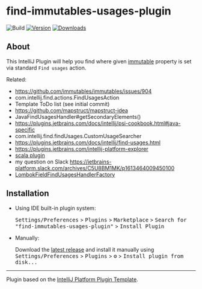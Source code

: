 # find-immutables-usages-plugin

![Build](https://github.com/plaskowski/find-immutables-usages-plugin/workflows/Build/badge.svg)
[![Version](https://img.shields.io/jetbrains/plugin/v/PLUGIN_ID.svg)](https://plugins.jetbrains.com/plugin/PLUGIN_ID)
[![Downloads](https://img.shields.io/jetbrains/plugin/d/PLUGIN_ID.svg)](https://plugins.jetbrains.com/plugin/PLUGIN_ID)

## About

<!-- Plugin description -->
This IntelliJ Plugin will help you find where given [immutable](http://immutables.github.io/) property is set via standard `Find usages` action.
<!-- Plugin description end -->

Related:
- https://github.com/immutables/immutables/issues/904
- com.intellij.find.actions.FindUsagesAction
- Template ToDo list (see initial commit)
- https://github.com/mapstruct/mapstruct-idea
- JavaFindUsagesHandler#getSecondaryElements()
- https://plugins.jetbrains.com/docs/intellij/psi-cookbook.html#java-specific
- com.intellij.find.findUsages.CustomUsageSearcher
- https://plugins.jetbrains.com/docs/intellij/find-usages.html
- https://plugins.jetbrains.com/intellij-platform-explorer
- [scala plugin](https://github.com/JetBrains/intellij-scala/blob/3b5c8039c90d315f53a258ca58a3b237949eeebc/scala/scala-impl/resources/META-INF/scala-plugin-common.xml)
- my question on Slack https://jetbrains-platform.slack.com/archives/C5U8BM1MK/p1613464009450100
- [LombokFieldFindUsagesHandlerFactory](https://github.com/mplushnikov/lombok-intellij-plugin/blob/ff0ac206568b3fd2ee238a0b6efed7ae01a3f8bf/src/main/java/de/plushnikov/intellij/plugin/extension/LombokFieldFindUsagesHandlerFactory.java)

## Installation

- Using IDE built-in plugin system:
  
  <kbd>Settings/Preferences</kbd> > <kbd>Plugins</kbd> > <kbd>Marketplace</kbd> > <kbd>Search for "find-immutables-usages-plugin"</kbd> >
  <kbd>Install Plugin</kbd>
  
- Manually:

  Download the [latest release](https://github.com/plaskowski/find-immutables-usages-plugin/releases/latest) and install it manually using
  <kbd>Settings/Preferences</kbd> > <kbd>Plugins</kbd> > <kbd>⚙️</kbd> > <kbd>Install plugin from disk...</kbd>


---
Plugin based on the [IntelliJ Platform Plugin Template][template].

[template]: https://github.com/JetBrains/intellij-platform-plugin-template
